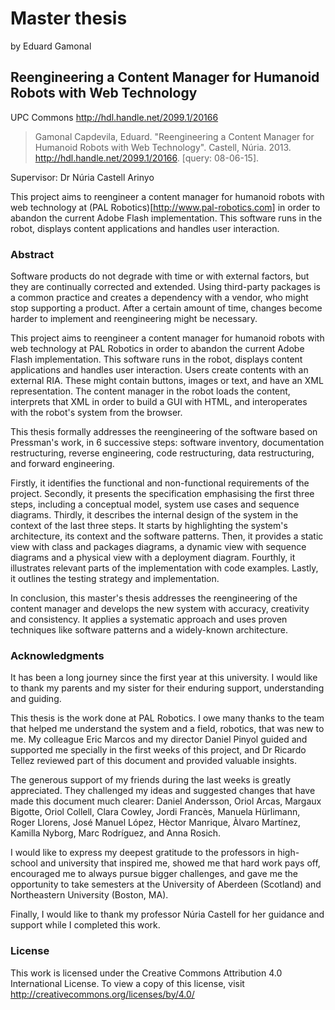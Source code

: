 Master thesis
========

by Eduard Gamonal

## Reengineering a Content Manager for Humanoid Robots with Web Technology

UPC Commons http://hdl.handle.net/2099.1/20166

> Gamonal Capdevila, Eduard. "Reengineering a Content Manager for Humanoid Robots with Web Technology". Castell, Núria. 2013. <http://hdl.handle.net/2099.1/20166>. [query: 08-06-15].

Supervisor: Dr Núria Castell Arinyo

This project aims to reengineer a content manager for humanoid robots with web technology at (PAL Robotics)[http://www.pal-robotics.com] in order to abandon the current Adobe Flash implementation. This software runs in the robot, displays content applications and handles user interaction.

### Abstract

Software products do not degrade with time or with external factors, but they are continually corrected and extended.
Using third-party packages is a common practice and creates a dependency with a vendor, who might stop supporting a product.
After a certain amount of time, changes become harder to implement and reengineering might be necessary.


This project aims to reengineer a content manager for humanoid robots with web technology at PAL Robotics in order to abandon the current Adobe Flash implementation.
This software runs in the robot, displays content applications and handles user interaction.
Users create contents with an external RIA. 
These might contain buttons, images or text, and have an XML representation.
The content manager in the robot loads the content, interprets that XML in order to build a GUI with HTML, and interoperates with the robot's system from the browser.

This thesis formally addresses the reengineering of the software based on Pressman's work, in 6 successive steps: software inventory, documentation restructuring, reverse engineering, code restructuring, data restructuring, and forward engineering.

Firstly, it identifies the functional and non-functional requirements of the project.
Secondly, it presents the specification emphasising the first three steps, including a conceptual model, system use cases and sequence diagrams.
Thirdly, it describes the internal design of the system in the context of the last three steps.
It starts by highlighting the system's architecture, its context and the software patterns.
Then, it provides a static view with class and packages diagrams, a dynamic view with sequence diagrams and a physical view with a deployment diagram.
Fourthly, it illustrates relevant parts of the implementation with code examples.
Lastly, it outlines the testing strategy and implementation.

In conclusion, this master's thesis addresses the reengineering of the content manager and develops the new system with accuracy, creativity and consistency. 
It applies a systematic approach and uses proven techniques like software patterns and a widely-known architecture.

### Acknowledgments

It has been a long journey since the first year at this university.
I would like to thank my parents and my sister for their enduring support, understanding and guiding.

This thesis is the work done at PAL Robotics.
I owe many thanks to the team that helped me understand the system and a field, robotics, that was new to me.
My colleague Eric Marcos and my director Daniel Pinyol guided and supported me specially in the first weeks of this project, and Dr Ricardo Tellez reviewed part of this document and provided valuable insights.

The generous support of my friends during the last weeks is greatly appreciated.
They challenged my ideas and suggested changes that have made this document much clearer:
Daniel Andersson, Oriol Arcas, Margaux Bigotte,  Oriol Collell, Clara Cowley, Jordi Francès, Manuela Hürlimann, Roger Llorens, José Manuel López, Hèctor Manrique, Àlvaro Martínez, Kamilla Nyborg, Marc Rodríguez, and Anna Rosich.

I would like to express my deepest gratitude to the professors in high-school and university that inspired me, showed me that hard work pays off, encouraged me to always pursue bigger challenges, and gave me the opportunity to take semesters at the University of Aberdeen (Scotland) and Northeastern University (Boston, MA).

Finally, I would like to thank my professor Núria Castell for her guidance and support while I completed this work.


### License
This work is licensed under the Creative Commons Attribution 4.0 International License. To view a copy of this license, visit http://creativecommons.org/licenses/by/4.0/
